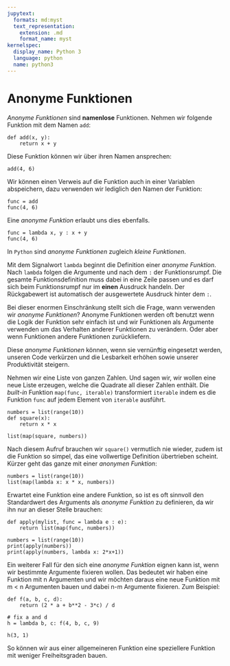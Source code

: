 ```yaml
---
jupytext:
  formats: md:myst
  text_representation:
    extension: .md
    format_name: myst
kernelspec:
  display_name: Python 3
  language: python
  name: python3
---
```


# Anonyme Funktionen

*Anonyme Funktionen* sind **namenlose** Funktionen.
Nehmen wir folgende Funktion mit dem Namen ``add``:

```{code-cell} python3
def add(x, y):
    return x + y
```

Diese Funktion können wir über ihren Namen ansprechen:

```{code-cell} python3
add(4, 6)
```

Wir können einen Verweis auf die Funktion auch in einer Variablen abspeichern, dazu verwenden wir lediglich den Namen der Funktion:

```{code-cell} python3
func = add
func(4, 6)
```

Eine *anonyme Funktion* erlaubt uns dies ebenfalls.

```{code-cell} python3
func = lambda x, y : x + y
func(4, 6)
```

In ``Python`` sind *anonyme Funktionen* zugleich *kleine Funktionen*.

Mit dem Signalwort ``lambda`` beginnt die Definition einer *anonyme Funktion*.
Nach ``lambda`` folgen die Argumente und nach dem ``:`` der Funktionsrumpf.
Die gesamte Funktionsdefinition muss dabei in eine Zeile passen und es darf sich beim Funktionsrumpf nur im **einen** Ausdruck handeln.
Der Rückgabewert ist automatisch der ausgewertete Ausdruck hinter dem ``:``.

Bei dieser enormen Einschränkung stellt sich die Frage, wann verwenden wir *anonyme Funktionen*?
Anonyme Funktionen werden oft benutzt wenn die Logik der Funktion sehr einfach ist und wir Funktionen als Argumente verwenden um das Verhalten anderer Funktionen zu verändern.
Oder aber wenn Funktionen andere Funktionen zurückliefern.

Diese *anonyme Funktionen* können, wenn sie vernünftig eingesetzt werden, unseren Code verkürzen und die Lesbarkeit erhöhen sowie unserer Produktivität steigern.

Nehmen wir eine Liste von ganzen Zahlen.
Und sagen wir, wir wollen eine neue Liste erzeugen, welche die Quadrate all dieser Zahlen enthält.
Die *built-in* Funktion ``map(func, iterable)`` transformiert ``iterable`` indem es die Funktion ``func`` auf jedem Element von ``iterable`` ausführt.

```{code-cell} python3
numbers = list(range(10))
def square(x):
    return x * x

list(map(square, numbers))
```

Nach diesem Aufruf brauchen wir ``square()`` vermutlich nie wieder, zudem ist die Funktion so simpel, das eine vollwertige Definition übertrieben scheint.
Kürzer geht das ganze mit einer *anonymen Funktion*:

```{code-cell} python3
numbers = list(range(10))
list(map(lambda x: x * x, numbers))
```

Erwartet eine Funktion eine andere Funktion, so ist es oft sinnvoll den Standardwert des Arguments als *anonyme Funktion* zu definieren, da wir ihn nur an dieser Stelle brauchen:

```{code-cell} python3
def apply(mylist, func = lambda e : e):
    return list(map(func, numbers))

numbers = list(range(10))
print(apply(numbers))
print(apply(numbers, lambda x: 2*x+1))
```

Ein weiterer Fall für den sich eine *anonyme Funktion* eignen kann ist, wenn wir bestimmte Argumente fixieren wollen.
Das bedeutet wir haben eine Funktion mit n Argumenten und wir möchten daraus eine neue Funktion mit m < n Argumenten bauen und dabei n-m Argumente fixieren.
Zum Beispiel:

```{code-cell} python3
def f(a, b, c, d):
    return (2 * a + b**2 - 3*c) / d

# fix a and d
h = lambda b, c: f(4, b, c, 9)

h(3, 1)
```

So können wir aus einer allgemeineren Funktion eine speziellere Funktion mit weniger Freiheitsgraden bauen.